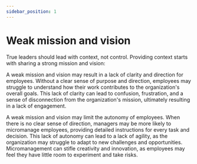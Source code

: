 ```yaml
---
sidebar_position: 1
---
```


# Weak mission and vision

True leaders should lead with context, not control. Providing context starts with sharing a strong mission and vision:

A weak mission and vision may result in a lack of clarity and direction for employees. Without a clear sense of purpose and direction, employees may struggle to understand how their work contributes to the organization's overall goals. This lack of clarity can lead to confusion, frustration, and a sense of disconnection from the organization's mission, ultimately resulting in a lack of engagement.

A weak mission and vision may limit the autonomy of employees. When there is no clear sense of direction, managers may be more likely to micromanage employees, providing detailed instructions for every task and decision. This lack of autonomy can lead to a lack of agility, as the organization may struggle to adapt to new challenges and opportunities. Micromanagement can stifle creativity and innovation, as employees may feel they have little room to experiment and take risks.
